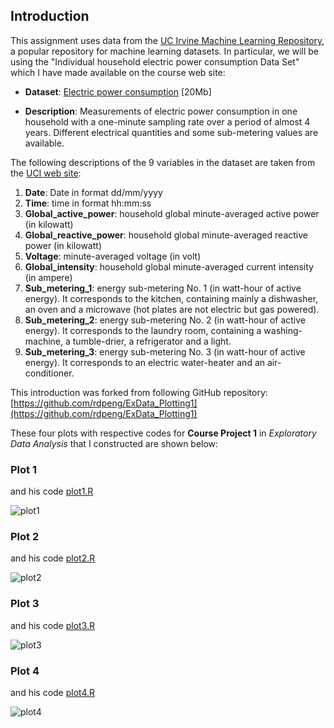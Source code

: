 ## Introduction

This assignment uses data from
the <a href="http://archive.ics.uci.edu/ml/">UC Irvine Machine
Learning Repository</a>, a popular repository for machine learning
datasets. In particular, we will be using the "Individual household
electric power consumption Data Set" which I have made available on
the course web site:


* <b>Dataset</b>: <a href="https://d396qusza40orc.cloudfront.net/exdata%2Fdata%2Fhousehold_power_consumption.zip">Electric power consumption</a> [20Mb]

* <b>Description</b>: Measurements of electric power consumption in
one household with a one-minute sampling rate over a period of almost
4 years. Different electrical quantities and some sub-metering values
are available.


The following descriptions of the 9 variables in the dataset are taken
from
the <a href="https://archive.ics.uci.edu/ml/datasets/Individual+household+electric+power+consumption">UCI
web site</a>:

<ol>
<li><b>Date</b>: Date in format dd/mm/yyyy </li>
<li><b>Time</b>: time in format hh:mm:ss </li>
<li><b>Global_active_power</b>: household global minute-averaged active power (in kilowatt) </li>
<li><b>Global_reactive_power</b>: household global minute-averaged reactive power (in kilowatt) </li>
<li><b>Voltage</b>: minute-averaged voltage (in volt) </li>
<li><b>Global_intensity</b>: household global minute-averaged current intensity (in ampere) </li>
<li><b>Sub_metering_1</b>: energy sub-metering No. 1 (in watt-hour of active energy). It corresponds to the kitchen, containing mainly a dishwasher, an oven and a microwave (hot plates are not electric but gas powered). </li>
<li><b>Sub_metering_2</b>: energy sub-metering No. 2 (in watt-hour of active energy). It corresponds to the laundry room, containing a washing-machine, a tumble-drier, a refrigerator and a light. </li>
<li><b>Sub_metering_3</b>: energy sub-metering No. 3 (in watt-hour of active energy). It corresponds to an electric water-heater and an air-conditioner.</li>
</ol>

This introduction was forked from following GitHub repository:
[https://github.com/rdpeng/ExData_Plotting1](https://github.com/rdpeng/ExData_Plotting1)

These four plots with respective codes for **Course Project 1** in _Exploratory Data Analysis_ that I constructed are shown below:


### Plot 1 
and his code [plot1.R](https://github.com/sergioquadros/ExData_Plotting1/blob/master/plot1.R)


![plot1](https://cloud.githubusercontent.com/assets/8396810/5324072/95e047ae-7cbd-11e4-9691-8ba2ea8d0ece.png) 


### Plot 2
and his code [plot2.R](https://github.com/sergioquadros/ExData_Plotting1/blob/master/plot2.R)



![plot2](https://cloud.githubusercontent.com/assets/8396810/5324480/2fd58d98-7cc2-11e4-8052-57bc098d7600.png) 


### Plot 3
and his code [plot3.R](https://github.com/sergioquadros/ExData_Plotting1/blob/master/plot3.R)


![plot3]() 


### Plot 4
and his code [plot4.R](https://github.com/sergioquadros/ExData_Plotting1/blob/master/plot4.R)


![plot4]() 

